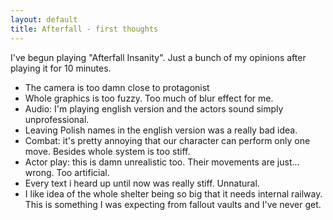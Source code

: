 ```yaml
---
layout: default
title: Afterfall - first thoughts
---
```


I've begun playing "Afterfall Insanity". Just a bunch of my opinions after playing it for 10 minutes.

* The camera is too damn close to protagonist
* Whole graphics is too fuzzy. Too much of blur effect for me.
* Audio: I'm playing english version and the actors sound simply unprofessional.
* Leaving Polish names in the english version was a really bad idea.
* Combat: it's pretty annoying that our character can perform only one move. Besides whole system is too stiff.
* Actor play: this is damn unrealistic too. Their movements are just... wrong. Too artificial.
* Every text i heard up until now was really stiff. Unnatural.
* I like idea of the whole shelter being so big that it needs internal railway. This is something I was expecting from fallout vaults and I've never get.
